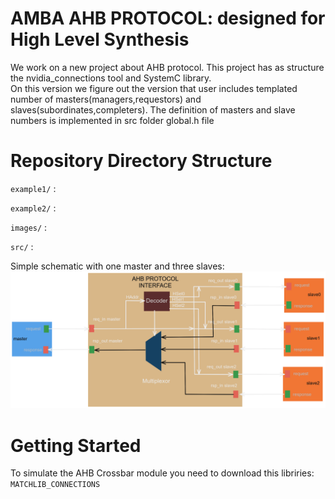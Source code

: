# AMBA AHB PROTOCOL: designed for High Level Synthesis

We work on a new project about AHB protocol. This project has as structure the nvidia_connections tool and SystemC library.  
On this version we figure out the version that user includes templated number of masters(managers,requestors) and slaves(subordinates,completers).
The definition of masters and slave numbers is implemented in src folder global.h file

# Repository Directory Structure

`example1/` :

`example2/` :

`images/` :

`src/` :


Simple schematic with one master and three slaves: 
![alt text][logo]

[logo]: https://github.com/StergiosKiourtsis/AHB_HLS/blob/main/images/AHBOneMaster.png "Logo Title Text 2"


# Getting Started

To simulate the AHB Crossbar module you need to download this libriries: `MATCHLIB_CONNECTIONS` `` `` `` ``
